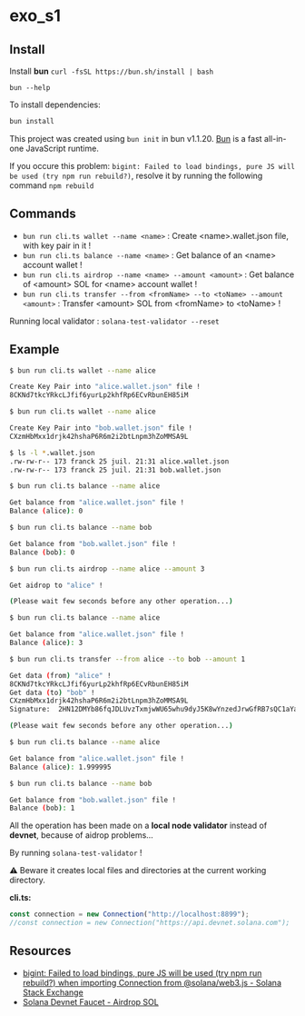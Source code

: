 # exo_s1

## Install

Install **bun**
`curl -fsSL https://bun.sh/install | bash`

`bun --help`

To install dependencies:

```bash
bun install
```

This project was created using `bun init` in bun v1.1.20. [Bun](https://bun.sh) is a fast all-in-one JavaScript runtime.

If you occure this problem: `bigint: Failed to load bindings, pure JS will be used (try npm run rebuild?)`, resolve it by running the following command `npm rebuild`

## Commands

- `bun run cli.ts wallet --name <name>` : Create \<name>.wallet.json file, with key pair in it !
- `bun run cli.ts balance --name <name>` : Get balance of an \<name> account wallet !
- `bun run cli.ts airdrop --name <name> --amount <amount>` : Get balance of \<amount> SOL for \<name> account wallet !
- `bun run cli.ts transfer --from <fromName> --to <toName> --amount <amount>` : Transfer \<amount> SOL from \<fromName> to \<toName> !

Running local validator : `solana-test-validator --reset`

## Example

```bash
$ bun run cli.ts wallet --name alice

Create Key Pair into "alice.wallet.json" file !
8CKNd7tkcYRkcLJfif6yurLp2khfRp6ECvRbunEH85iM

$ bun run cli.ts wallet --name alice

Create Key Pair into "bob.wallet.json" file !
CXzmHbMxx1drjk42hshaP6R6m2i2btLnpm3hZoMMSA9L

$ ls -l *.wallet.json
.rw-rw-r-- 173 franck 25 juil. 21:31 alice.wallet.json
.rw-rw-r-- 173 franck 25 juil. 21:31 bob.wallet.json

$ bun run cli.ts balance --name alice

Get balance from "alice.wallet.json" file !
Balance (alice): 0

$ bun run cli.ts balance --name bob

Get balance from "bob.wallet.json" file !
Balance (bob): 0

$ bun run cli.ts airdrop --name alice --amount 3

Get aidrop to "alice" !

(Please wait few seconds before any other operation...)

$ bun run cli.ts balance --name alice

Get balance from "alice.wallet.json" file !
Balance (alice): 3

$ bun run cli.ts transfer --from alice --to bob --amount 1

Get data (from) "alice" !
8CKNd7tkcYRkcLJfif6yurLp2khfRp6ECvRbunEH85iM
Get data (to) "bob" !
CXzmHbMxx1drjk42hshaP6R6m2i2btLnpm3hZoMMSA9L
Signature:  2HN12DMYb86fqJDLUvzTxmjwWU65whu9dyJ5K8wYnzedJrwGfRB7sQC1aYajZgGmU5pTpejJDWxDGBmaCQD5PZ5v

(Please wait few seconds before any other operation...)

$ bun run cli.ts balance --name alice

Get balance from "alice.wallet.json" file !
Balance (alice): 1.999995

$ bun run cli.ts balance --name bob

Get balance from "bob.wallet.json" file !
Balance (bob): 1

```

All the operation has been made on a **local node validator** instead of **devnet**, because of aidrop problems...

By running `solana-test-validator` !

⚠️ Beware it creates local files and directories at the current working directory.

**cli.ts:**
```typescript
const connection = new Connection("http://localhost:8899");
//const connection = new Connection("https://api.devnet.solana.com");
```

## Resources

- [bigint: Failed to load bindings, pure JS will be used (try npm run rebuild?) when importing Connection from @solana/web3.js - Solana Stack Exchange](https://solana.stackexchange.com/questions/4077/bigint-failed-to-load-bindings-pure-js-will-be-used-try-npm-run-rebuild-whe)
- [Solana Devnet Faucet - Airdrop SOL](https://faucet.solana.com/)